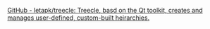 
[GitHub - letapk/treecle: Treecle, basd on the Qt toolkit, creates and manages user-defined, custom-built heirarchies.](https://github.com/letapk/treecle)
